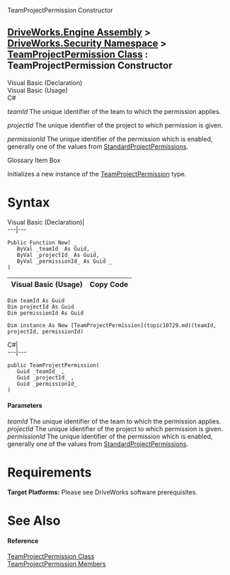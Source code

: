 TeamProjectPermission Constructor   
  
[DriveWorks.Engine Assembly](topic2156.md) > [DriveWorks.Security Namespace](topic10574.md) > [TeamProjectPermission Class](topic10729.md) : TeamProjectPermission Constructor  
---  
  
Visual Basic (Declaration)    
Visual Basic (Usage)    
C# 

_teamId_
    The unique identifier of the team to which the permission applies.

_projectId_
    The unique identifier of the project to which permission is given.

_permissionId_
    The unique identifier of the permission which is enabled, generally one of the values from [StandardProjectPermissions](topic10695.md).

Glossary Item Box

Initializes a new instance of the [TeamProjectPermission](topic10729.md) type. 

# Syntax

Visual Basic (Declaration)|   
---|---  
      
    
    Public Function New( _
       ByVal _teamId_ As Guid, _
       ByVal _projectId_ As Guid, _
       ByVal _permissionId_ As Guid _
    )  
  
Visual Basic (Usage)| Copy Code  
---|---  
      
    
    Dim teamId As Guid
    Dim projectId As Guid
    Dim permissionId As Guid
     
    Dim instance As New [TeamProjectPermission](topic10729.md)(teamId, projectId, permissionId)  
  
C#|   
---|---  
      
    
    public TeamProjectPermission( 
       Guid _teamId_ ,
       Guid _projectId_ ,
       Guid _permissionId_
    )  
  
#### Parameters

 _teamId_
    The unique identifier of the team to which the permission applies.
_projectId_
    The unique identifier of the project to which permission is given.
_permissionId_
    The unique identifier of the permission which is enabled, generally one of the values from [StandardProjectPermissions](topic10695.md).

# Requirements

**Target Platforms:** Please see DriveWorks software prerequisites.

# See Also

#### Reference

[TeamProjectPermission Class](topic10729.md)   
[TeamProjectPermission Members](topic10730.md)


